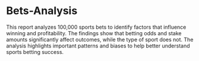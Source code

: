 # Bets-Analysis
This report analyzes 100,000 sports bets to identify factors that influence winning and profitability. The findings show that betting odds and stake amounts significantly affect outcomes, while the type of sport does not. The analysis highlights important patterns and biases to help better understand sports betting success.
